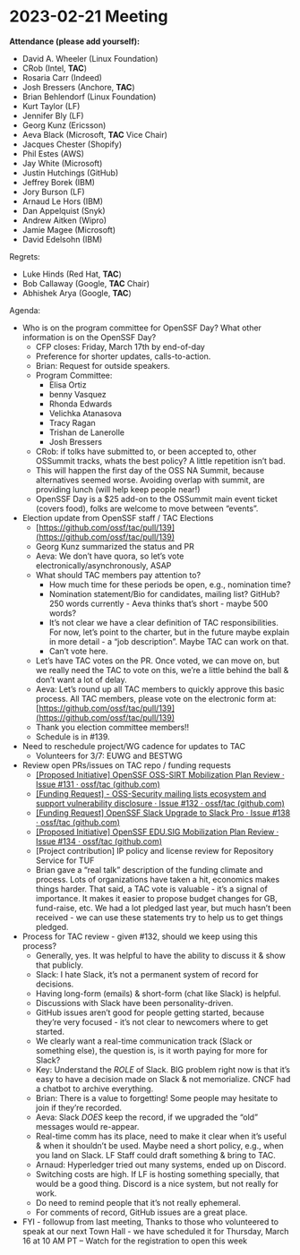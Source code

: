 # **2023-02-21 Meeting**
**Attendance (please add yourself):**



* David A. Wheeler (Linux Foundation)
* CRob (Intel, **TAC**)
* Rosaria Carr (Indeed)
* Josh Bressers (Anchore, **TAC**)
* Brian Behlendorf (Linux Foundation)
* Kurt Taylor (LF)
* Jennifer Bly (LF)
* Georg Kunz (Ericsson)
* Aeva Black (Microsoft, **TAC** Vice Chair)
* Jacques Chester (Shopify)
* Phil Estes (AWS)
* Jay White (Microsoft)
* Justin Hutchings (GitHub)
* Jeffrey Borek (IBM)
* Jory Burson (LF)
* Arnaud Le Hors (IBM)
* Dan Appelquist (Snyk)
* Andrew Aitken (Wipro)
* Jamie Magee (Microsoft)
* David Edelsohn (IBM)

Regrets:



* Luke Hinds (Red Hat, **TAC**)
* Bob Callaway (Google, **TAC** Chair)
* Abhishek Arya (Google, **TAC**)

Agenda:



* Who is on the program committee for OpenSSF Day? What other information is on the OpenSSF Day?
    * CFP closes: Friday, March 17th by end-of-day
    * Preference for shorter updates, calls-to-action. 
    * Brian: Request for outside speakers.
    * Program Committee:
        * Elisa Ortiz
        * benny Vasquez
        * Rhonda Edwards
        * Velichka Atanasova
        * Tracy Ragan
        * Trishan de Lanerolle
        * Josh Bressers
    * CRob: if tolks have submitted to, or been accepted to, other OSSummit tracks, whats the best policy? A little repetition isn’t bad.
    * This will happen the first day of the OSS NA Summit, because alternatives seemed worse. Avoiding overlap with summit, are providing lunch (will help keep people near!)
    * OpenSSF Day is a $25 add-on to the OSSummit main event ticket (covers food), folks are welcome to move between “events”.
* Election update from OpenSSF staff / TAC Elections
    * [https://github.com/ossf/tac/pull/139](https://github.com/ossf/tac/pull/139) 
    * Georg Kunz summarized the status and PR
    * Aeva: We don’t have quora, so let’s vote electronically/asynchronously, ASAP
    * What should TAC members pay attention to?
        * How much time for these periods be open, e.g., nomination time?
        * Nomination statement/Bio for candidates, mailing list? GitHub? 250 words currently - Aeva thinks that’s short - maybe 500 words?
        * It’s not clear we have a clear definition of TAC responsibilities. For now, let’s point to the charter, but in the future maybe explain in more detail - a “job description”. Maybe TAC can work on that.
        * Can’t vote here.
    * Let’s have TAC votes on the PR. Once voted, we can move on, but we really need the TAC to vote on this, we’re a little behind the ball & don’t want a lot of delay.
    * Aeva: Let’s round up all TAC members to quickly approve this basic process. All TAC members, please vote on the electronic form at: [https://github.com/ossf/tac/pull/139](https://github.com/ossf/tac/pull/139)
    * Thank you election committee members!! 
    * Schedule is in #139.
* Need to reschedule project/WG cadence for updates to TAC
    * Volunteers for 3/7: EUWG and BESTWG
* Review open PRs/issues on TAC repo / funding requests
    * [[Proposed Initiative] OpenSSF OSS-SIRT Mobilization Plan Review · Issue #131 · ossf/tac (github.com)](https://github.com/ossf/tac/issues/131)
    * [[Funding Request] - OSS-Security mailing lists ecosystem and support vulnerability disclosure · Issue #132 · ossf/tac (github.com)](https://github.com/ossf/tac/issues/132)
    * [[Funding Request] OpenSSF Slack Upgrade to Slack Pro · Issue #138 · ossf/tac (github.com)](https://github.com/ossf/tac/issues/138)
    * [[Proposed Initiative] OpenSSF EDU.SIG Mobilization Plan Review · Issue #134 · ossf/tac (github.com)](https://github.com/ossf/tac/issues/134)
    * [Project contribution] IP policy and license review for Repository Service for TUF
    * Brian gave a “real talk” description of the funding climate and process. Lots of organizations have taken a hit, economics makes things harder. That said, a TAC vote is valuable - it’s a signal of importance. It makes it easier to propose budget changes for GB, fund-raise, etc. We had a lot pledged last year, but much hasn’t been received - we can use these statements try to help us to get things pledged.
* Process for TAC review - given #132, should we keep using this process?
    * Generally, yes. It was helpful to have the ability to discuss it & show that publicly.
    * Slack: I hate Slack, it’s not a permanent system of record for decisions.
    * Having long-form (emails) & short-form (chat like Slack) is helpful.
    * Discussions with Slack have been personality-driven.
    * GitHub issues aren’t good for people getting started, because they’re very focused - it’s not clear to newcomers where to get started.
    * We clearly want a real-time communication track (Slack or something else), the question is, is it worth paying for more for Slack?
    * Key: Understand the *ROLE* of Slack. BIG problem right now is that it’s easy to have a decision made on Slack & not memorialize. CNCF had a chatbot to archive everything.
    * Brian: There is a value to forgetting! Some people may hesitate to join if they’re recorded.
    * Aeva: Slack *DOES* keep the record, if we upgraded the “old” messages would re-appear.
    * Real-time comm has its place, need to make it clear when it’s useful & when it shouldn’t be used. Maybe need a short policy, e.g., when you land on Slack. LF Staff could draft something & bring to TAC.
    * Arnaud: Hyperledger tried out many systems, ended up on Discord.
    * Switching costs are high. If LF is hosting something specially, that would be a good thing. Discord is a nice system, but not really for work.
    * Do need to remind people that it’s not really ephemeral.
    * For comments of record, GitHub issues are a great place.
* FYI - followup from last meeting, Thanks to those who volunteered to speak at our next Town Hall - we have scheduled it for Thursday, March 16 at 10 AM PT – Watch for the registration to open this week


